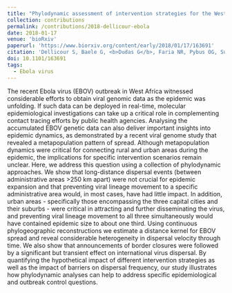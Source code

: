 ```yaml
---
title: "Phylodynamic assessment of intervention strategies for the West African Ebola virus outbreak"
collection: contributions
permalink: /contributions/2018-dellicour-ebola
date: 2018-01-17
venue: 'bioRxiv'
paperurl: 'https://www.biorxiv.org/content/early/2018/01/17/163691'
citation: 'Dellicour S, Baele G, <b>Dudas G</b>, Faria NR, Pybus OG, Suchard MA, Rambaut A, Lemey P, 2018. &quot;Phylodynamic assessment of intervention strategies for the West African Ebola virus outbreak&quot;. <i>bioRxiv</i>: 163691.'
doi: 10.1101/163691
tags:
  - Ebola virus
---
```



The recent Ebola virus (EBOV) outbreak in West Africa witnessed considerable efforts to obtain viral genomic data as the epidemic was unfolding.
If such data can be deployed in real-time, molecular epidemiological investigations can take up a critical role in complementing contact tracing efforts by public health agencies.
Analysing the accumulated EBOV genetic data can also deliver important insights into epidemic dynamics, as demonstrated by a recent viral genome study that revealed a metapopulation pattern of spread.
Although metapopulation dynamics were critical for connecting rural and urban areas during the epidemic, the implications for specific intervention scenarios remain unclear. Here, we address this question using a collection of phylodynamic approaches.
We show that long-distance dispersal events (between administrative areas >250 km apart) were not crucial for epidemic expansion and that preventing viral lineage movement to a specific administrative area would, in most cases, have had little impact.
In addition, urban areas - specifically those encompassing the three capital cities and their suburbs - were critical in attracting and further disseminating the virus, and preventing viral lineage movement to all three simultaneously would have contained epidemic size to about one third.
Using continuous phylogeographic reconstructions we estimate a distance kernel for EBOV spread and reveal considerable heterogeneity in dispersal velocity through time.
We also show that announcements of border closures were followed by a significant but transient effect on international virus dispersal.
By quantifying the hypothetical impact of different intervention strategies as well as the impact of barriers on dispersal frequency, our study illustrates how phylodynamic analyses can help to address specific epidemiological and outbreak control questions.
